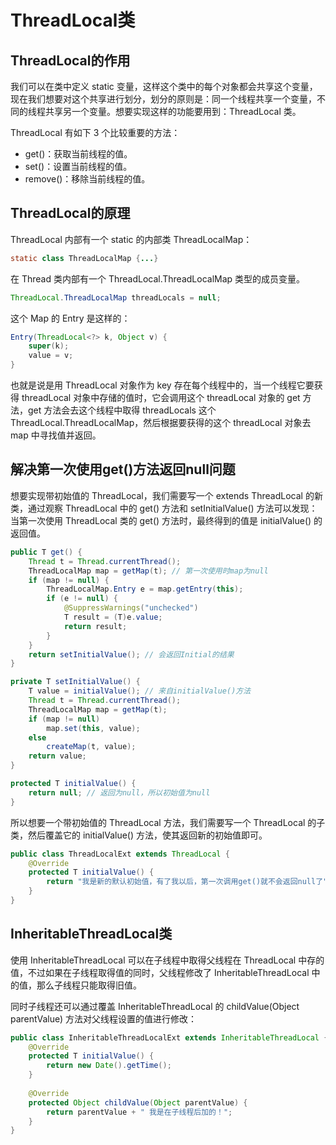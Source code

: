 # ThreadLocal类

## ThreadLocal的作用

我们可以在类中定义 static 变量，这样这个类中的每个对象都会共享这个变量，现在我们想要对这个共享进行划分，划分的原则是：同一个线程共享一个变量，不同的线程共享另一个变量。想要实现这样的功能要用到：ThreadLocal 类。

ThreadLocal 有如下 3 个比较重要的方法：

- get()：获取当前线程的值。
- set()：设置当前线程的值。
- remove()：移除当前线程的值。

## ThreadLocal的原理

ThreadLocal 内部有一个 static 的内部类 ThreadLocalMap：

```java
static class ThreadLocalMap {...}
```

在 Thread 类内部有一个 ThreadLocal.ThreadLocalMap 类型的成员变量。

```java
ThreadLocal.ThreadLocalMap threadLocals = null;
```

这个 Map 的 Entry 是这样的：

```java
Entry(ThreadLocal<?> k, Object v) {
    super(k);
    value = v;
}
```

也就是说是用 ThreadLocal 对象作为 key 存在每个线程中的，当一个线程它要获得 threadLocal 对象中存储的值时，它会调用这个 threadLocal 对象的 get 方法，get 方法会去这个线程中取得 threadLocals 这个 ThreadLocal.ThreadLocalMap，然后根据要获得的这个 threadLocal 对象去 map 中寻找值并返回。

## 解决第一次使用get()方法返回null问题

想要实现带初始值的 ThreadLocal，我们需要写一个 extends ThreadLocal 的新类，通过观察 ThreadLocal 中的 get() 方法和 setInitialValue() 方法可以发现：当第一次使用 ThreadLocal 类的 get() 方法时，最终得到的值是 initialValue() 的返回值。

```java
public T get() {
    Thread t = Thread.currentThread();
    ThreadLocalMap map = getMap(t); // 第一次使用时map为null
    if (map != null) {
        ThreadLocalMap.Entry e = map.getEntry(this);
        if (e != null) {
            @SuppressWarnings("unchecked")
            T result = (T)e.value;
            return result;
        }
    }
    return setInitialValue(); // 会返回Initial的结果
}

private T setInitialValue() {
    T value = initialValue(); // 来自initialValue()方法
    Thread t = Thread.currentThread();
    ThreadLocalMap map = getMap(t);
    if (map != null)
        map.set(this, value);
    else
        createMap(t, value);
    return value;
}

protected T initialValue() {
    return null; // 返回为null，所以初始值为null
}
```
所以想要一个带初始值的 ThreadLocal 方法，我们需要写一个 ThreadLocal 的子类，然后覆盖它的 initialValue() 方法，使其返回新的初始值即可。

```java
public class ThreadLocalExt extends ThreadLocal {
    @Override
    protected T initialValue() {
        return "我是新的默认初始值，有了我以后，第一次调用get()就不会返回null了";
    }
}
```

## InheritableThreadLocal类

使用 InheritableThreadLocal 可以在子线程中取得父线程在 ThreadLocal 中存的值，不过如果在子线程取得值的同时，父线程修改了 InheritableThreadLocal 中的值，那么子线程只能取得旧值。

同时子线程还可以通过覆盖 InheritableThreadLocal 的 childValue(Object parentValue) 方法对父线程设置的值进行修改：

```java
public class InheritableThreadLocalExt extends InheritableThreadLocal {
    @Override
    protected T initialValue() {
        return new Date().getTime();
    }
    
    @Override
    protected Object childValue(Object parentValue) {
        return parentValue + " 我是在子线程后加的！";
    }
}
```

